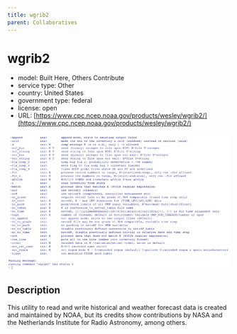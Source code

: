```yaml
---
title: wgrib2
parent: Collaboratives
---
```


# wgrib2

- model: Built Here, Others Contribute
- service type: Other
- country: United States
- government type: federal
- license: open
- URL: [https://www.cpc.ncep.noaa.gov/products/wesley/wgrib2/](https://www.cpc.ncep.noaa.gov/products/wesley/wgrib2/)

![wgrib2 screenshot](images/wgrib2.png)

## Description
This utility to read and write historical and weather forecast data is created and maintained by NOAA, but its credits show contributions by NASA and the Netherlands Institute for Radio Astronomy, among others.
